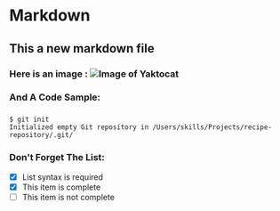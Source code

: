 # Markdown
## This a new markdown file
### Here is an image : ![Image of Yaktocat](https://octodex.github.com/images/yaktocat.png)
### And A Code Sample:
### 
```
$ git init
Initialized empty Git repository in /Users/skills/Projects/recipe-repository/.git/
```
### Don't Forget The List:
- [x] List syntax is required
- [x] This item is complete
- [ ] This item is not complete
